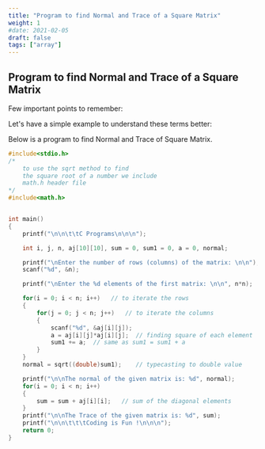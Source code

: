 ```yaml
---
title: "Program to find Normal and Trace of a Square Matrix"
weight: 1
#date: 2021-02-05
draft: false
tags: ["array"]
---
```


## Program to find Normal and Trace of a Square Matrix

Few important points to remember:

Let's have a simple example to understand these terms better:

Below is a program to find Normal and Trace of Square Matrix.

```c
#include<stdio.h>
/*
    to use the sqrt method to find
    the square root of a number we include
    math.h header file
*/
#include<math.h>


int main()
{
    printf("\n\n\t\tC Programs\n\n\n");

    int i, j, n, aj[10][10], sum = 0, sum1 = 0, a = 0, normal;

    printf("\nEnter the number of rows (columns) of the matrix: \n\n");
    scanf("%d", &n);

    printf("\nEnter the %d elements of the first matrix: \n\n", n*n);

    for(i = 0; i < n; i++)   // to iterate the rows
    {
        for(j = 0; j < n; j++)   // to iterate the columns
        {
            scanf("%d", &aj[i][j]);
            a = aj[i][j]*aj[i][j];  // finding square of each element
            sum1 += a;  // same as sum1 = sum1 + a
        }
    }
    normal = sqrt((double)sum1);    // typecasting to double value

    printf("\n\nThe normal of the given matrix is: %d", normal);
    for(i = 0; i < n; i++)
    {
        sum = sum + aj[i][i];   // sum of the diagonal elements
    }
    printf("\n\nThe Trace of the given matrix is: %d", sum);
    printf("\n\n\t\t\tCoding is Fun !\n\n\n");
    return 0;
}
```
